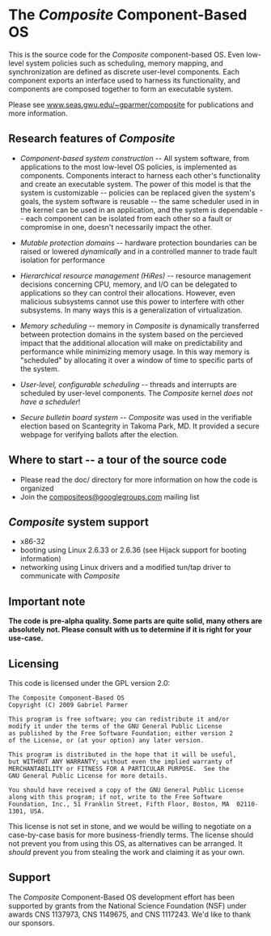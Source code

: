 The _Composite_ Component-Based OS
==================================

This is the source code for the _Composite_ component-based OS.  Even
low-level system policies such as scheduling, memory mapping, and
synchronization are defined as discrete user-level components.  Each
component exports an interface used to harness its functionality, and
components are composed together to form an executable system.

Please see www.seas.gwu.edu/~gparmer/composite for publications and
more information.

Research features of _Composite_
--------------------------------

- *Component-based system construction* -- All system software, from
  applications to the most low-level OS policies, is implemented as 
  components.  Components interact to harness each other's functionality
  and create an executable system.  The power of this model is that the 
  system is customizable -- policies can be replaced given the system's
  goals, the system software is reusable -- the same scheduler used in
  in the kernel can be used in an application, and the system is dependable
  -- each component can be isolated from each other so a fault or compromise
  in one, doesn't necessarily impact the other.
 
- *Mutable protection domains* -- hardware protection boundaries can be
  raised or lowered _dynamically_ and in a controlled manner to trade
  fault isolation for performance

- *Hierarchical resource management (HiRes)* -- resource management
  decisions concerning CPU, memory, and I/O can be delegated to
  applications so they can control their allocations.  However, even
  malicious subsystems cannot use this power to interfere with other
  subsystems.  In many ways this is a generalization of
  virtualization.

- *Memory scheduling* -- memory in _Composite_ is dynamically transferred
  between protection domains in the system based on the percieved
  impact that the additional allocation will make on predictability
  and performance while minimizing memory usage.  In this way memory
  is "scheduled" by allocating it over a window of time to specific
  parts of the system.

- *User-level, configurable scheduling* -- threads and interrupts are
  scheduled by user-level components.  The _Composite_ kernel _does
  not have a scheduler_!

- *Secure bulletin board system* -- _Composite_ was used in the verifiable
  election based on Scantegrity in Takoma Park, MD.  It provided a
  secure webpage for verifying ballots after the election.

Where to start -- a tour of the source code
-------------------------------------------

- Please read the doc/ directory for more information on how the code
  is organized
- Join the compositeos@googlegroups.com mailing list

_Composite_ system support
--------------------------

- x86-32
- booting using Linux 2.6.33 or 2.6.36 (see Hijack support for booting
  information)
- networking using Linux drivers and a modified tun/tap driver to
  communicate with _Composite_

Important note
--------------

**The code is pre-alpha quality.  Some parts are quite solid, many
  others are absolutely not.  Please consult with us to determine if
  it is right for your use-case.**

Licensing
---------

This code is licensed under the GPL version 2.0:

```
The Composite Component-Based OS
Copyright (C) 2009 Gabriel Parmer

This program is free software; you can redistribute it and/or
modify it under the terms of the GNU General Public License
as published by the Free Software Foundation; either version 2
of the License, or (at your option) any later version.

This program is distributed in the hope that it will be useful,
but WITHOUT ANY WARRANTY; without even the implied warranty of
MERCHANTABILITY or FITNESS FOR A PARTICULAR PURPOSE.  See the
GNU General Public License for more details.

You should have received a copy of the GNU General Public License
along with this program; if not, write to the Free Software
Foundation, Inc., 51 Franklin Street, Fifth Floor, Boston, MA  02110-1301, USA.
```

This license is not set in stone, and we would be willing to negotiate
on a case-by-case basis for more business-friendly terms.  The license
should not prevent you from using this OS, as alternatives can be
arranged.  It _should_ prevent you from stealing the work and claiming
it as your own.

Support
-------

The _Composite_ Component-Based OS development effort has been
supported by grants from the National Science Foundation (NSF) under
awards CNS 1137973, CNS 1149675, and CNS 1117243.  We'd like to thank
our sponsors.
